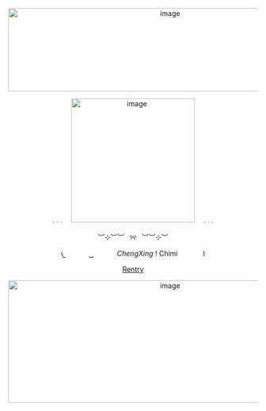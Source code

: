 <div align="center">
 
<img width="638" height="168" alt="image" src="https://github.com/user-attachments/assets/d3c5e00e-8c75-49cd-bf45-08f5a5e3b50a" />

 ⠀ 𓈒 𓈒 𓈒 ⠀ <img width="250" height="250" alt="image" src="https://github.com/user-attachments/assets/e0e436a1-2bfb-41e6-bddf-2a661e3ecf51" />  ⠀ 𓈒 𓈒 𓈒 ⠀

 ︶⊹︶︶⠀୨୧⠀︶︶⊹︶

𐔌   ⠀ ⠀‿  ⠀ ⠀ *ChengXing* ! Chimi   ⠀ ⠀ ꒱

[Rentry](https://rentry.co/exploshrimp)
 
<img width="638" height="247" alt="image" src="https://github.com/user-attachments/assets/6e921fc8-1822-4b81-8a7e-4cdd16b0846d" />


